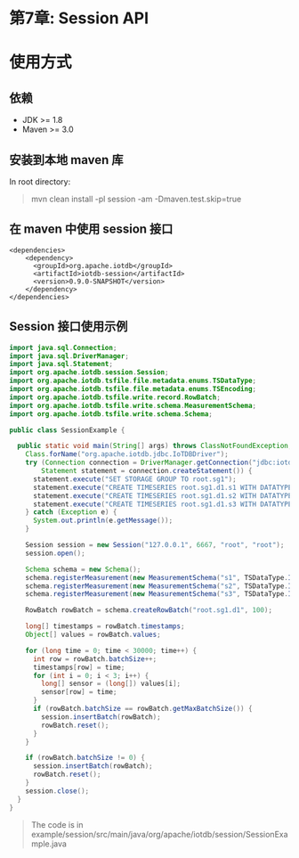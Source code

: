 <!--

    Licensed to the Apache Software Foundation (ASF) under one
    or more contributor license agreements.  See the NOTICE file
    distributed with this work for additional information
    regarding copyright ownership.  The ASF licenses this file
    to you under the Apache License, Version 2.0 (the
    "License"); you may not use this file except in compliance
    with the License.  You may obtain a copy of the License at

        http://www.apache.org/licenses/LICENSE-2.0

    Unless required by applicable law or agreed to in writing,
    software distributed under the License is distributed on an
    "AS IS" BASIS, WITHOUT WARRANTIES OR CONDITIONS OF ANY
    KIND, either express or implied.  See the License for the
    specific language governing permissions and limitations
    under the License.

-->

# 第7章: Session API

# 使用方式

## 依赖

* JDK >= 1.8
* Maven >= 3.0

## 安装到本地 maven 库

In root directory:
> mvn clean install -pl session -am -Dmaven.test.skip=true

## 在 maven 中使用 session 接口

```
<dependencies>
    <dependency>
      <groupId>org.apache.iotdb</groupId>
      <artifactId>iotdb-session</artifactId>
      <version>0.9.0-SNAPSHOT</version>
    </dependency>
</dependencies>
```

## Session 接口使用示例


```Java
import java.sql.Connection;
import java.sql.DriverManager;
import java.sql.Statement;
import org.apache.iotdb.session.Session;
import org.apache.iotdb.tsfile.file.metadata.enums.TSDataType;
import org.apache.iotdb.tsfile.file.metadata.enums.TSEncoding;
import org.apache.iotdb.tsfile.write.record.RowBatch;
import org.apache.iotdb.tsfile.write.schema.MeasurementSchema;
import org.apache.iotdb.tsfile.write.schema.Schema;

public class SessionExample {

  public static void main(String[] args) throws ClassNotFoundException, IoTDBSessionException {
    Class.forName("org.apache.iotdb.jdbc.IoTDBDriver");
    try (Connection connection = DriverManager.getConnection("jdbc:iotdb://127.0.0.1:6667/", "root", "root");
        Statement statement = connection.createStatement()) {
      statement.execute("SET STORAGE GROUP TO root.sg1");
      statement.execute("CREATE TIMESERIES root.sg1.d1.s1 WITH DATATYPE=INT64, ENCODING=RLE");
      statement.execute("CREATE TIMESERIES root.sg1.d1.s2 WITH DATATYPE=INT64, ENCODING=RLE");
      statement.execute("CREATE TIMESERIES root.sg1.d1.s3 WITH DATATYPE=INT64, ENCODING=RLE");
    } catch (Exception e) {
      System.out.println(e.getMessage());
    }

    Session session = new Session("127.0.0.1", 6667, "root", "root");
    session.open();

    Schema schema = new Schema();
    schema.registerMeasurement(new MeasurementSchema("s1", TSDataType.INT64, TSEncoding.RLE));
    schema.registerMeasurement(new MeasurementSchema("s2", TSDataType.INT64, TSEncoding.RLE));
    schema.registerMeasurement(new MeasurementSchema("s3", TSDataType.INT64, TSEncoding.RLE));

    RowBatch rowBatch = schema.createRowBatch("root.sg1.d1", 100);

    long[] timestamps = rowBatch.timestamps;
    Object[] values = rowBatch.values;

    for (long time = 0; time < 30000; time++) {
      int row = rowBatch.batchSize++;
      timestamps[row] = time;
      for (int i = 0; i < 3; i++) {
        long[] sensor = (long[]) values[i];
        sensor[row] = time;
      }
      if (rowBatch.batchSize == rowBatch.getMaxBatchSize()) {
        session.insertBatch(rowBatch);
        rowBatch.reset();
      }
    }

    if (rowBatch.batchSize != 0) {
      session.insertBatch(rowBatch);
      rowBatch.reset();
    }
    session.close();
  }
}
```

> The code is in example/session/src/main/java/org/apache/iotdb/session/SessionExample.java